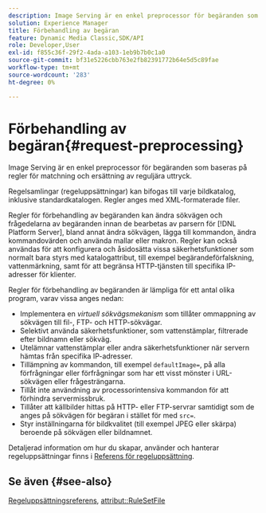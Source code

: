 ```yaml
---
description: Image Serving är en enkel preprocessor för begäranden som baseras på regler för matchning och ersättning av reguljära uttryck.
solution: Experience Manager
title: Förbehandling av begäran
feature: Dynamic Media Classic,SDK/API
role: Developer,User
exl-id: f855c36f-29f2-4ada-a103-1eb9b7b0c1a0
source-git-commit: bf31e5226cbb763e2fb82391772b64e5d5c89fae
workflow-type: tm+mt
source-wordcount: '283'
ht-degree: 0%

---
```


# Förbehandling av begäran{#request-preprocessing}

Image Serving är en enkel preprocessor för begäranden som baseras på regler för matchning och ersättning av reguljära uttryck.

Regelsamlingar (regeluppsättningar) kan bifogas till varje bildkatalog, inklusive standardkatalogen. Regler anges med XML-formaterade filer.

Regler för förbehandling av begäranden kan ändra sökvägen och frågedelarna av begäranden innan de bearbetas av parsern för [!DNL Platform Server], bland annat ändra sökvägen, lägga till kommandon, ändra kommandovärden och använda mallar eller makron. Regler kan också användas för att konfigurera och åsidosätta vissa säkerhetsfunktioner som normalt bara styrs med katalogattribut, till exempel begärandeförfalskning, vattenmärkning, samt för att begränsa HTTP-tjänsten till specifika IP-adresser för klienter.

Regler för förbehandling av begäranden är lämpliga för ett antal olika program, varav vissa anges nedan:

* Implementera en *virtuell sökvägsmekanism* som tillåter ommappning av sökvägen till fil-, FTP- och HTTP-sökvägar.
* Selektivt använda säkerhetsfunktioner, som vattenstämplar, filtrerade efter bildnamn eller sökväg.
* Utelämnar vattenstämplar eller andra säkerhetsfunktioner när servern hämtas från specifika IP-adresser.
* Tillämpning av kommandon, till exempel `defaultImage=`, på alla förfrågningar eller förfrågningar som har ett visst mönster i URL-sökvägen eller frågesträngarna.
* Tillåt inte användning av processorintensiva kommandon för att förhindra servermissbruk.
* Tillåter att källbilder hittas på HTTP- eller FTP-servrar samtidigt som de anges på sökvägen för begäran i stället för med `src=`.
* Styr inställningarna för bildkvalitet (till exempel JPEG eller skärpa) beroende på sökvägen eller bildnamnet.

Detaljerad information om hur du skapar, använder och hanterar regeluppsättningar finns i [Referens för regeluppsättning](../../../../../is-api/image-catalog/image-serving-api-ref/c-image-catalog-reference/c-rule-set-reference/c-rule-set-reference.md#concept-3e5058cf3507470b82cac638df23ea8e).

## Se även {#see-also}

[Regeluppsättningsreferens](../../../../../is-api/image-catalog/image-serving-api-ref/c-image-catalog-reference/c-rule-set-reference/c-rule-set-reference.md#concept-3e5058cf3507470b82cac638df23ea8e), [attribut::RuleSetFile](../../../../../is-api/image-catalog/image-serving-api-ref/c-image-catalog-reference/c-overview/c-file-formats/r-rule-set-files.md#reference-3e54cb5f4d74411a84889fed056ac093)
